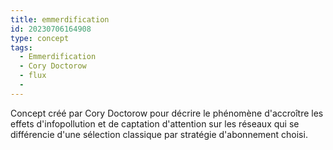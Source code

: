```yaml
---
title: emmerdification
id: 20230706164908
type: concept
tags:
  - Emmerdification
  - Cory Doctorow
  - flux
  - 
---
```


Concept créé par Cory Doctorow pour décrire le phénomène d'accroître les effets d'infopollution et de captation d'attention sur les réseaux qui se différencie d'une sélection classique par stratégie d'abonnement choisi. 